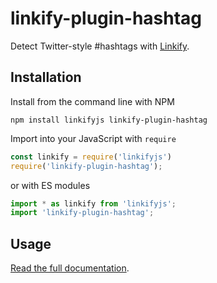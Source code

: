 linkify-plugin-hashtag
===

Detect Twitter-style #hashtags with [Linkify](https://linkify.js.org/).

## Installation

Install from the command line with NPM

```
npm install linkifyjs linkify-plugin-hashtag
```

Import into your JavaScript with `require`
```js
const linkify = require('linkifyjs')
require('linkify-plugin-hashtag');
```
or with ES modules

```js
import * as linkify from 'linkifyjs';
import 'linkify-plugin-hashtag';
```

## Usage

[Read the full documentation](https://linkify.js.org/docs/plugin-hashtag.html).
